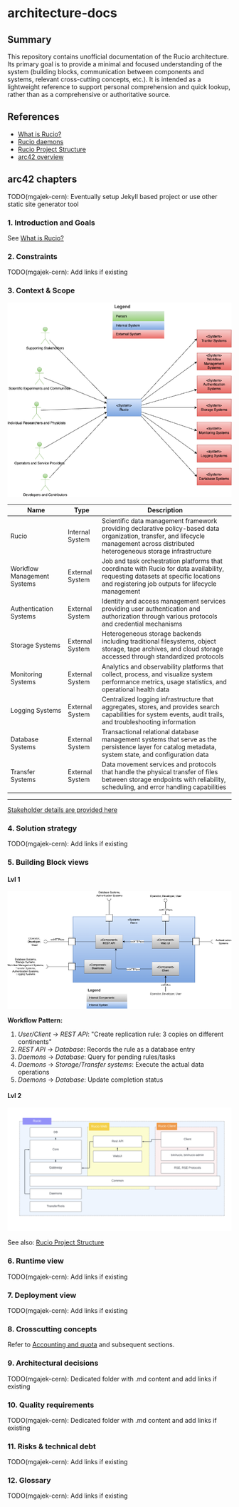 # architecture-docs

## Summary

This repository contains unofficial documentation of the Rucio architecture.
Its primary goal is to provide a minimal and focused understanding of the system (building blocks, communication between components and systems, relevant cross-cutting concepts, etc.). It is intended as a lightweight reference to support personal comprehension and quick lookup, rather than as a comprehensive or authoritative source.

## References

- [What is Rucio?](https://rucio.github.io/documentation/started/what_is_rucio)
- [Rucio daemons](https://rucio.github.io/documentation/started/main_components/daemons)
- [Rucio Project Structure](https://rucio.github.io/documentation/developer/project_structure)
- [arc42 overview](https://arc42.org/overview)

## arc42 chapters

TODO(mgajek-cern): Eventually setup Jekyll based project or use other static site generator tool 

### 1. Introduction and Goals

See [What is Rucio?](https://rucio.github.io/documentation/started/what_is_rucio)

### 2. Constraints

TODO(mgajek-cern): Add links if existing

### 3. Context & Scope

![Context View](./diagrams/Context%20View.png)

| Name | Type | Description |
| --- | --- | --- |
| Rucio | Internal System | Scientific data management framework providing declarative policy-based data organization, transfer, and lifecycle management across distributed heterogeneous storage infrastructure |
| Workflow Management Systems | External System | Job and task orchestration platforms that coordinate with Rucio for data availability, requesting datasets at specific locations and registering job outputs for lifecycle management |
| Authentication Systems | External System | Identity and access management services providing user authentication and authorization through various protocols and credential mechanisms |
| Storage Systems | External System | Heterogeneous storage backends including traditional filesystems, object storage, tape archives, and cloud storage accessed through standardized protocols |
| Monitoring Systems | External System | Analytics and observability platforms that collect, process, and visualize system performance metrics, usage statistics, and operational health data |
| Logging Systems | External System | Centralized logging infrastructure that aggregates, stores, and provides search capabilities for system events, audit trails, and troubleshooting information |
| Database Systems | External System | Transactional relational database management systems that serve as the persistence layer for catalog metadata, system state, and configuration data |
| Transfer Systems | External System | Data movement services and protocols that handle the physical transfer of files between storage endpoints with reliability, scheduling, and error handling capabilities |

---

[Stakeholder details are provided here](./3-scope-and-context/stakeholders.md)

### 4. Solution strategy

TODO(mgajek-cern): Add links if existing

### 5. Building Block views

#### Lvl 1

![Building Block Lvl 1 View](./diagrams/Building%20Block%20Lvl%201%20View.png)

**Workflow Pattern:**

1. *User/Client* → *REST API*: "Create replication rule: 3 copies on different continents"
2. *REST API* → *Database*: Records the rule as a database entry
3. *Daemons* → *Database*: Query for pending rules/tasks
4. *Daemons* → *Storage/Transfer systems*: Execute the actual data operations
5. *Daemons* → *Database*: Update completion status

#### Lvl 2

![Building Block Lvl 2 View](./diagrams/Building%20Block%20Lvl%202%20View.png)

See also: [Rucio Project Structure](https://rucio.github.io/documentation/developer/project_structure)

### 6. Runtime view

TODO(mgajek-cern): Add links if existing

### 7. Deployment view

TODO(mgajek-cern): Add links if existing

### 8. Crosscutting concepts

Refer to [Accounting and quota](https://rucio.github.io/documentation/started/concepts/accounting_and_quota) and subsequent sections.

### 9. Architectural decisions

TODO(mgajek-cern): Dedicated folder with .md content and add links if existing

### 10. Quality requirements

TODO(mgajek-cern): Dedicated folder with .md content and add links if existing

### 11. Risks & technical debt

TODO(mgajek-cern): Add links if existing

### 12. Glossary

TODO(mgajek-cern): Add links if existing

